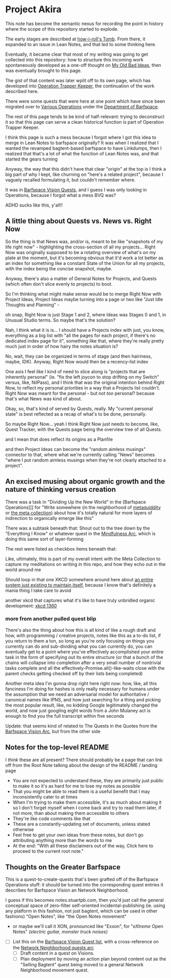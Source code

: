 # Project Akira

This note has become the semantic nexus for recording the point in history where the scope of this repository started to explode.

The early stages are described at [how-i-roll's Tomb][]. From there, it expanded to an issue in Lean Notes, and that led to some thinking here.

[how-i-roll's Tomb]: bbeba5e6-b56a-4a1d-9547-8241311e7cf2.md

Eventually, it became clear that most of my writing was going to get collected into this repository: how to structure this incoming work spontaneously developed as a one-off thought on [My Old Bad Ideas][], then was eventually brought to this page.

[My Old Bad Ideas]: f3f3d6ba-6342-415a-9f3b-ab4f1d75a692.md

The gist of that content was later wplit off to its own page, which has developed into [Operation Trapper Keeper][OTK], the continuation of the work described here.

[OTK]: 1da0f61f-c2bb-4b9d-99da-e3f07e18556a.md

There were some quests that were here at one point which have since been migrated over to [Various Operations][bops] under the [Department of Barfspace][DoB].

[bops]: a3f1fbb2-28c2-43b2-950d-6d5b7af7cd64.md
[DoB]: eb1e81f8-5939-4f85-9930-418044018a75.md

The rest of this page tends to be kind of half-relevant: trying to deconstruct it so that this page can serve a clean historical function is part of Operation Trapper Keeper.

I think this page is such a mess because I forgot where I got this idea to merge in Lean Notes to barfspace originally? It was when I realized that I wanted the revamped bagtent-based barfspace to have Linkdumps, then I realized that that's a lot of what the function of Lean Notes was, and that started the gears turning

Anyway, the way that this didn't have that clear "origin" at the top is I think a big part of why I kept, like churning on "here's a related project", because I vaguely recalled formulating it, but couldn't remember where.

It was in [Barfspace Vision Quests][BVQ], and I guess I was only looking in Operations, because I forgot what a mess BVQ was?

[BVQ]: a8c1b237-886b-4169-88ff-9e52bc1dbcf2.md

ADHD sucks like this, y'all!!

## A little thing about Quests vs. News vs. Right Now

So the thing is that News was, and/or is, meant to be like "snapshots of my life right now" - highlighting the cross-section of all my projects... Right Now was originally supposed to be a rotating overview of what's on my plate at the moment, but it's becoming obvious that it'd work a lot better as an index for something like a constant State of the Union for all my projects, with the index being the concise snapshot, maybe.

Anyway, there's also a matter of General Notes for Projects, and Quests (which often don't slice evenly to projects) to boot.

So I'm thinking what might make sense would be to merge Right Now with Project Ideas, Project Ideas maybe turning into a page or two like "Just Idle Thoughts and Planning" -

oh snap, Right Now is just Stage 1 and 2, where Ideas was Stages 0 and 1, in Unusual Studio terms. So maybe that's the solution?

Nah, I think what it is is... I should have a Projects index with just, you know, everything as a big list with "all the pages for each project, if there's no dedicated index page for it", something like that, where they're really pretty much just in order of how hairy the notes situation is?

No, wait, they can be organized in terms of stage (and then hairiness, maybe, IDK). Anyway, Right Now would then be a recency-list index

One axis I feel like I kind of need to slice along is "projects that are inherently personal" (ie. "fix the left joycon to stop drifting on my Switch" versus, like, NilPass), and I think that was the original intention behind Right Now, to reflect my personal priorities in a way that a Projects list couldn't. Right Now was meant for the personal - but not *too* personal? because that's what News was kind of about.

Okay, so, that's kind of served by Quests, really. My "current personal state" is best reflected as a recap of what's to be done, personally.

So maybe Right Now... yeah I think Right Now just needs to become, like, Quest Tracker, with the Quests page being the overview tree of all Quests.

and I mean that does reflect its origins as a Planfile

and then Project Ideas can become the "random aimless musings" connector to that, where what we're currently calling "News" becomes "where I put random aimless musings when they're not clearly attached to a project".

## An excised musing about organic growth and the nature of thinking versus creation

There was a task in "Dividing Up the New World" in the [Barfspace Operations][] for "Write somewhere (in the neighborhood of [metaquiddity][] or [the meta collection][]) about how it's totally natural for more layers of indirection to organically emerge like this"

There was a subtask beneath that: Shout out to the tree down by the "Everything I Know" or whatever quest in the [Mindfulness Arc][], which is doing this same sort of layer-forming

The rest were listed as checkbox items beneath that:

Like, ultimately, this is part of my overall intent with the Meta Collection to capture my meditations on writing in this repo, and how they echo out in the world around me

Should loop in that one XKCD somewhere around here about [an entire system just existing to maintain itself][xkcd 1579], because I know that's definitely a mania thing I take care to avoid

another xkcd that captures what it's like to have truly unbridled organic development: [xkcd 1360][]

[xkcd 1579]: https://xkcd.com/1579/
[xkcd 1360]: https://xkcd.com/1360/

### more from another pulled quest blip

There's also the thing about how this is all kind of like a rough draft and how, with programming / creative projects, notes like this as a to-do list, if you return to them a ton, so long as you're only focusing on things you currently can do and sub-dividing what you can currently do, you can eventually get to a point where you've effectively accomplished your entire task in the form of specifying out its entire structure (or that a bunch of the chains will collapse into completion after a very small number of nontrivial tasks complete and all the effectively-Promise.all()-like-waits close with the parent checks getting checked off by their lists being completed)

Another meta idea I'm gonna drop right here right now: how, like, all this fanciness I'm doing for hashes is only really necessary for humans under the assumption that we need an adversarial model for authoritative / canonical names like IPNS, and how just searching for a thing and picking the most popular result, like, no kidding Google legitimately changed the world, and now just googling eight words from a John Mulaney act is enough to find you the full transcript within five seconds

Update: that seems kind of related to The Quests in the Quotes from the [Barfspace Vision Arc][BVA], but from the other side

[metaquiddity]: 3ef0ffc5-818e-4c16-be90-0a8bd6eb8778.md
[the meta collection]: 8c5a1d30-97d9-4395-85be-b6c8ba57b239.md
[Mindfulness Arc]: 2087f1d7-55fa-4d8b-a4a0-01e4d8579047.md
[BVA]: a8c1b237-886b-4169-88ff-9e52bc1dbcf2.md

## Notes for the top-level README

I *think* these are all present? There should probably be a page that can link off from the Root Note talking about the design of the README / landing page

- You are not expected to understand these, they are primarily just public to make it so it's as hard for me to lose my notes as possible
- That you might be able to read them is a useful benefit that I may inconsistently cater to at times
- When I'm trying to make them accessible, it's as much about making it so I don't forget myself when I come back and try to read them later, if not more, than about making them accessible to others
- They're like code comments like that
- These are a constantly-updating set of documents, unless stated otherwise
- Feel free to get your own ideas from these notes, but don't go attributing anything more than the words to me
- At the end: "With all these disclaimers out of the way, Click here to proceed to the current root note."

## Thoughts on the Greater Barfspace

This is a quest-to-create-quests that's been grafted off of the Barfspace Operations stuff: it should be turned into the corresponding quest entries it describes for Barfspace Vision an Network Neighborhood.

I guess if this becomes notes.stuartpb.com, then you'd just call the general conceptual space of zero-filter self-oriented incidental-publishing (ie. using any platform in this fashion, not just bagtent, which can be used in other fashions) "Open Notes", like "the Open Notes movement"

- or maybe we'll call it XON, pronounced like "Exxon", for "*eXtreme* Open Notes" *(electric guitar, monster truck noises)*
- [ ] List this on the [Barfspace Vision Quest list][BVQL], with a cross-reference on the [Network Neighborhood quests arc][NetNQ]
  - [ ] Draft content in a quest on Visions.
  - [ ] Plan deployment by moving an action plan beyond content out as the "Selling Bagtent" quest being moved to a general Network Neighborhood movement quest.

[NetNQ]: 8905d737-8f2a-4de7-a850-c1f2b04cd45e.md
[BVQL]: a8c1b237-886b-4169-88ff-9e52bc1dbcf2.md
